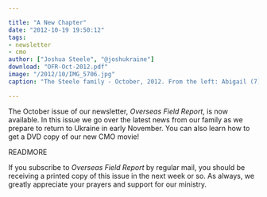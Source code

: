 ```yaml
---

title: "A New Chapter"
date: "2012-10-19 19:50:12"
tags:
- newsletter
- cmo
author: ["Joshua Steele", "@joshukraine"]
download: "OFR-Oct-2012.pdf"
image: "/2012/10/IMG_5706.jpg"
caption: "The Steele family - October, 2012. From the left: Abigail (7), Hosanna (23 months), Joshua (like 400 months), Kelsie (forever 21), Rebekah (almost 5)."

---
```


The October issue of our newsletter, *Overseas Field Report*, is now available. In this issue we go over the latest news from our family as we prepare to return to Ukraine in early November. You can also learn how to get a DVD copy of our new CMO movie!

READMORE

If you subscribe to *Overseas Field Report* by regular mail, you should be receiving a printed copy of this issue in the next week or so. As always, we greatly appreciate your prayers and support for our ministry.
